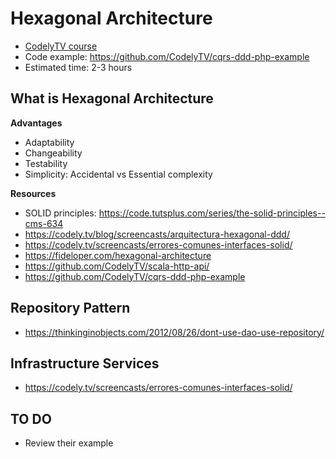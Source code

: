 # Hexagonal Architecture
* [CodelyTV course](https://pro.codely.tv/library/arquitectura-hexagonal/about/)
* Code example: https://github.com/CodelyTV/cqrs-ddd-php-example
* Estimated time: 2-3 hours

## What is Hexagonal Architecture
**Advantages**
* Adaptability
* Changeability
* Testability
* Simplicity: Accidental vs Essential complexity

**Resources**
* SOLID principles:  https://code.tutsplus.com/series/the-solid-principles--cms-634
* https://codely.tv/blog/screencasts/arquitectura-hexagonal-ddd/
* https://codely.tv/screencasts/errores-comunes-interfaces-solid/
* https://fideloper.com/hexagonal-architecture
* https://github.com/CodelyTV/scala-http-api/
* https://github.com/CodelyTV/cqrs-ddd-php-example


## Repository Pattern
* https://thinkinginobjects.com/2012/08/26/dont-use-dao-use-repository/


## Infrastructure Services
* https://codely.tv/screencasts/errores-comunes-interfaces-solid/


## TO DO
* Review their example